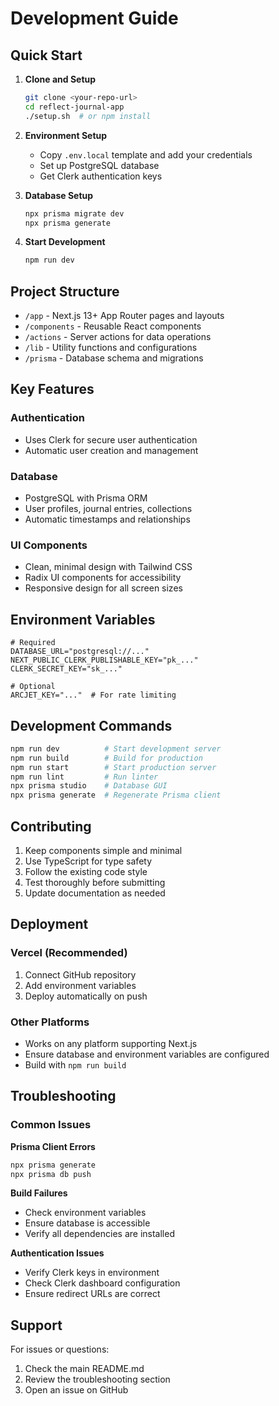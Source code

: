 # Development Guide

## Quick Start

1. **Clone and Setup**
   ```bash
   git clone <your-repo-url>
   cd reflect-journal-app
   ./setup.sh  # or npm install
   ```

2. **Environment Setup**
   - Copy `.env.local` template and add your credentials
   - Set up PostgreSQL database
   - Get Clerk authentication keys

3. **Database Setup**
   ```bash
   npx prisma migrate dev
   npx prisma generate
   ```

4. **Start Development**
   ```bash
   npm run dev
   ```

## Project Structure

- `/app` - Next.js 13+ App Router pages and layouts
- `/components` - Reusable React components
- `/actions` - Server actions for data operations
- `/lib` - Utility functions and configurations
- `/prisma` - Database schema and migrations

## Key Features

### Authentication
- Uses Clerk for secure user authentication
- Automatic user creation and management

### Database
- PostgreSQL with Prisma ORM
- User profiles, journal entries, collections
- Automatic timestamps and relationships

### UI Components
- Clean, minimal design with Tailwind CSS
- Radix UI components for accessibility
- Responsive design for all screen sizes

## Environment Variables

```env
# Required
DATABASE_URL="postgresql://..."
NEXT_PUBLIC_CLERK_PUBLISHABLE_KEY="pk_..."
CLERK_SECRET_KEY="sk_..."

# Optional
ARCJET_KEY="..."  # For rate limiting
```

## Development Commands

```bash
npm run dev          # Start development server
npm run build        # Build for production
npm run start        # Start production server
npm run lint         # Run linter
npx prisma studio    # Database GUI
npx prisma generate  # Regenerate Prisma client
```

## Contributing

1. Keep components simple and minimal
2. Use TypeScript for type safety
3. Follow the existing code style
4. Test thoroughly before submitting
5. Update documentation as needed

## Deployment

### Vercel (Recommended)
1. Connect GitHub repository
2. Add environment variables
3. Deploy automatically on push

### Other Platforms
- Works on any platform supporting Next.js
- Ensure database and environment variables are configured
- Build with `npm run build`

## Troubleshooting

### Common Issues

**Prisma Client Errors**
```bash
npx prisma generate
npx prisma db push
```

**Build Failures**
- Check environment variables
- Ensure database is accessible
- Verify all dependencies are installed

**Authentication Issues**
- Verify Clerk keys in environment
- Check Clerk dashboard configuration
- Ensure redirect URLs are correct

## Support

For issues or questions:
1. Check the main README.md
2. Review the troubleshooting section
3. Open an issue on GitHub
